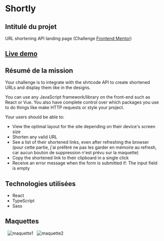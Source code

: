 # Shortly

## Intitulé du projet

URL shortening API landing page (Challenge [Frontend Mentor](https://www.frontendmentor.io/challenges/url-shortening-api-landing-page-2ce3ob-G))

## [Live demo](https://timjn-shortly.netlify.app/)

## Résumé de la mission

Your challenge is to integrate with the shrtcode API to create shortened URLs and display them like in the designs.

You can use any JavaScript framework/library on the front-end such as React or Vue. You also have complete control over which packages you use to do things like make HTTP requests or style your project.

Your users should be able to:

- View the optimal layout for the site depending on their device's screen size
- Shorten any valid URL
- See a list of their shortened links, even after refreshing the browser (pour cette partie, j'ai préféré ne pas les garder en mémoire au refresh, car aucun bouton de suppression n'est prévu sur la maquette)
- Copy the shortened link to their clipboard in a single click
- Receive an error message when the form is submitted if:
    The input field is empty

## Technologies utilisées

- React
- TypeScript
- Sass

## Maquettes
&nbsp;
![maquette1]((https://user-images.githubusercontent.com/82055836/168647877-a0e94bd0-9c26-4b7e-b862-b3d0c62b72ab.jpg)
)
&nbsp;
![maquette2](https://user-images.githubusercontent.com/82055836/149948802-83405309-04fd-4ff3-bae8-fc69c0304126.png)
